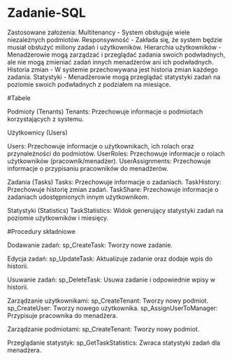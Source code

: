 # Zadanie-SQL

Zastosowane założenia:
Multitenancy - System obsługuje wiele niezależnych podmiotów.
Responsywność - Zakłada się, że system będzie musiał obsłużyć miliony zadań i użytkowników.
Hierarchia użytkowników - Menadżerowie mogą zarządzać i przeglądać zadania swoich podwładnych, ale nie mogą zmieniać zadań innych menadżerów ani ich podwładnych.
Historia zmian - W systemie przechowywana jest historia zmian każdego zadania.
Statystyki - Menadżerowie mogą przeglądać statystyki zadań na poziomie swoich podwładnych z podziałem na miesiące. 

#Tabele

Podmioty (Tenants)
Tenants: Przechowuje informacje o podmiotach korzystających z systemu.

Użytkownicy (Users)

Users: Przechowuje informacje o użytkownikach, ich rolach oraz przynależności do podmiotów.
UserRoles: Przechowuje informacje o rolach użytkowników (pracownik/menadżer).
UserAssignments: Przechowuje informacje o przypisaniu pracowników do menadżerów.

Zadania (Tasks)
Tasks: Przechowuje informacje o zadaniach.
TaskHistory: Przechowuje historię zmian zadań.
TaskShare: Przechowuje informacje o zadaniach udostępnionych innym użytkownikom.

Statystyki (Statistics)
TaskStatistics: Widok generujący statystyki zadań na poziomie użytkowników i miesięcy.

#Procedury składniowe

Dodawanie zadań:
sp_CreateTask: Tworzy nowe zadanie.

Edycja zadań:
sp_UpdateTask: Aktualizuje zadanie oraz dodaje wpis do historii.

Usuwanie zadań:
sp_DeleteTask: Usuwa zadanie i odpowiednie wpisy w historii.

Zarządzanie użytkownikami:
sp_CreateTenant: Tworzy nowy podmiot.
sp_CreateUser: Tworzy nowego użytkownika.
sp_AssignUserToManager: Przypisuje pracownika do menadżera.

Zarządzanie podmiotami:
sp_CreateTenant: Tworzy nowy podmiot.

Przeglądanie statystyk:
sp_GetTaskStatistics: Zwraca statystyki zadań dla menadżera.
